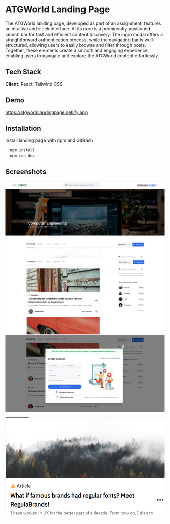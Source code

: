 
# ATGWorld Landing Page

The ATGWorld landing page, developed as part of an assignment, features an intuitive and sleek interface. At its core is a prominently positioned search bar for fast and efficient content discovery. The login modal offers a straightforward authentication process, while the navigation bar is well-structured, allowing users to easily browse and filter through posts. Together, these elements create a smooth and engaging experience, enabling users to navigate and explore the ATGWorld content effortlessly.



## Tech Stack

**Client:** React, Tailwind CSS


## Demo
https://atgworldlandingpage.netlify.app




## Installation

Install landing page with npm and GitBash

```bash
  npm install
  npm run dev
```

    
## Screenshots

![Hero and Navbar](./src/assets/readme-images/1.png)
![Posts](./src/assets/readme-images/2.png)
![Signup and Login](./src/assets/readme-images/3.png)

![Signup and Login](./src/assets/readme-images/image.png)
